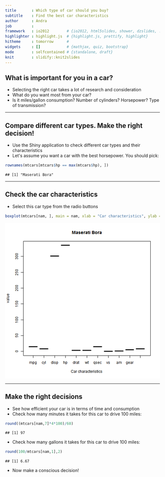 ```yaml
---
title       : Which type of car should you buy? 
subtitle    : Find the best car characteristics
author      : Andra
job         : 
framework   : io2012        # {io2012, html5slides, shower, dzslides, ...}
highlighter : highlight.js  # {highlight.js, prettify, highlight}
hitheme     : tomorrow      # 
widgets     : []            # {mathjax, quiz, bootstrap}
mode        : selfcontained # {standalone, draft}
knit        : slidify::knit2slides
---
```



## What is important for you in a car?

- Selecting the right car takes a lot of research and consideration
- What do you want most from your car?
- Is it miles/gallon consumption? Number of cylinders? Horsepower? Type of transmission? 

---
## Compare different car types. Make the right decision!

- Use the Shiny application to check different car types and their characteristics
- Let's assume you want a car with the best horsepower. You should pick:

```r
rownames(mtcars[mtcars$hp == max(mtcars$hp), ]) 
```

```
## [1] "Maserati Bora"
```



---
## Check the car characteristics
- Select this car type from the radio buttons 


```r
boxplot(mtcars[nam, ], main = nam, xlab = "Car characteristics", ylab = "value")
```

![plot of chunk unnamed-chunk-3](assets/fig/unnamed-chunk-3.png) 

---
## Make the right decisions

- See how efficient your car is in terms of time and consumption
- Check how many minutes it takes for this car to drive 100 miles:

```r
round((mtcars[nam,7]*4*100)/60)
```

```
## [1] 97
```
- Check how many gallons it takes for this car to drive 100 miles:

```r
round(100/mtcars[nam,1],2)
```

```
## [1] 6.67
```
- Now make a conscious decision! 


